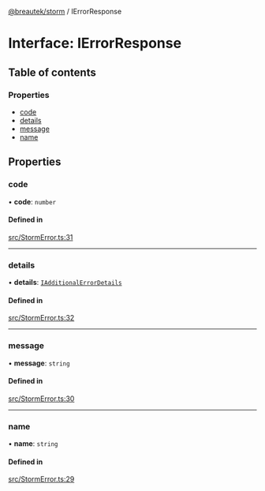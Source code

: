 [@breautek/storm](../README.md) / IErrorResponse

# Interface: IErrorResponse

## Table of contents

### Properties

- [code](IErrorResponse.md#code)
- [details](IErrorResponse.md#details)
- [message](IErrorResponse.md#message)
- [name](IErrorResponse.md#name)

## Properties

### code

• **code**: `number`

#### Defined in

[src/StormError.ts:31](https://github.com/breautek/storm/blob/3ad3438/src/StormError.ts#L31)

___

### details

• **details**: [`IAdditionalErrorDetails`](IAdditionalErrorDetails.md)

#### Defined in

[src/StormError.ts:32](https://github.com/breautek/storm/blob/3ad3438/src/StormError.ts#L32)

___

### message

• **message**: `string`

#### Defined in

[src/StormError.ts:30](https://github.com/breautek/storm/blob/3ad3438/src/StormError.ts#L30)

___

### name

• **name**: `string`

#### Defined in

[src/StormError.ts:29](https://github.com/breautek/storm/blob/3ad3438/src/StormError.ts#L29)
